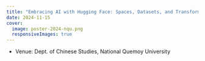 ```yaml
---
title: "Embracing AI with Hugging Face: Spaces, Datasets, and Transformers"
date: 2024-11-15
cover:
  image: poster-2024-nqu.png
  responsiveImages: true
---
```


- Venue: Dept. of Chinese Studies, National Quemoy University
